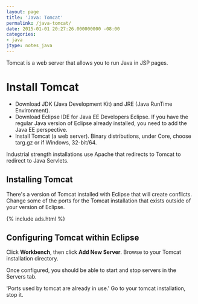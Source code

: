 ```yaml
---
layout: page
title: 'Java: Tomcat'
permalink: /java-tomcat/
date: 2015-01-01 20:27:26.000000000 -08:00
categories:
- java
jtype: notes_java
---
```


Tomcat is a web server that allows you to run Java in JSP pages.

# Install Tomcat

* Download JDK (Java Development Kit) and JRE (Java RunTime Environment).
* Download Eclipse IDE for Java EE Developers Eclipse. If you have the regular Java version of Eclipse already installed, you need to add the Java EE perspective.
* Install Tomcat (a web server). Binary distributions, under Core, choose targ.gz or if Windows, 32-bit/64\.

Industrial strength installations use Apache that redirects to Tomcat to redirect to Java Servlets.

## Installing Tomcat

There's a version of Tomcat installed with Eclipse that will create conflicts. Change some of the ports for the Tomcat installation that exists outside of your version of Eclipse.

{% include ads.html %}

## Configuring Tomcat within Eclipse

Click **Workbench**, then click **Add New Server**. Browse to your Tomcat installation directory.

Once configured, you should be able to start and stop servers in the Servers tab.

'Ports used by tomcat are already in use.' Go to your tomcat installation, stop it.
